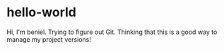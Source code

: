 # hello-world

Hi, I'm beniel. Trying to figure out Git. Thinking that this is a good way to manage my project versions!
